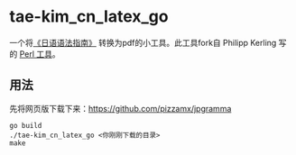# tae-kim_cn_latex_go

一个将[《日语语法指南》](http://res.wokanxing.info/jpgramma/) 转换为pdf的小工具。此工具fork自 Philipp Kerling 写的 [Perl 工具](https://github.com/bobbens/tae-kim_latex)。

## 用法

先将网页版下载下来：https://github.com/pizzamx/jpgramma 

```
go build
./tae-kim_cn_latex_go <你刚刚下载的目录>
make
```
